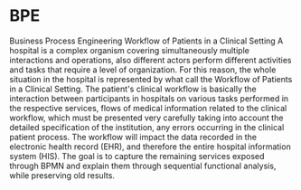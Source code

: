 # BPE
Business Process Engineering
Workflow of Patients in a Clinical Setting
A hospital is a complex organism covering simultaneously multiple interactions and operations, also different actors perform different activities and tasks that require a level of organization. For this reason, the whole situation in the hospital is represented by what call the Workflow of Patients in a Clinical Setting.
The patient's clinical workflow is basically the interaction between participants in hospitals on various tasks performed in the respective services, flows of medical information related to the clinical workflow, which must be presented very carefully taking into account the detailed specification of the institution, any errors occurring in the clinical patient process. The workflow will impact the data recorded in the electronic health record (EHR), and therefore the entire hospital information system (HIS).
The goal is to capture the remaining services exposed through BPMN and explain them through sequential functional analysis, while preserving old results.
